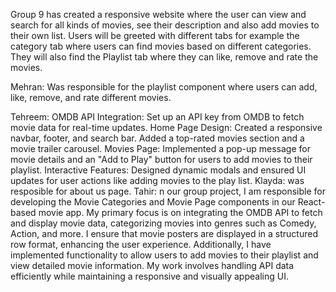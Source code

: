 Group 9 has created a responsive website where the user can view and search for all kinds of movies, see their description and also add movies to their own list. Users will be greeted with different tabs for example the category tab where users can find movies based on different categories. They will also find the Playlist tab where they can like, remove and rate the movies.

Mehran: Was responsible for the playlist component where users can add, like, remove, and rate different movies.

Tehreem:
OMDB API Integration: Set up an API key from OMDB to fetch movie data for real-time updates.
Home Page Design: Created a responsive navbar, footer, and search bar. Added a top-rated movies section and a movie trailer carousel.
Movies Page: Implemented a pop-up message for movie details and an "Add to Play" button for users to add movies to their playlist.
Interactive Features: Designed dynamic modals and ensured UI updates for user actions like adding movies to the play list.
Klayda:
was resposible for about us page.
Tahir:
n our group project, I am responsible for developing the Movie Categories and Movie Page components in our React-based movie app. My primary focus is on integrating the OMDB API to fetch and display movie data, categorizing movies into genres such as Comedy, Action, and more. I ensure that movie posters are displayed in a structured row format, enhancing the user experience. Additionally, I have implemented functionality to allow users to add movies to their playlist and view detailed movie information. My work involves handling API data efficiently while maintaining a responsive and visually appealing UI.
